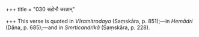 +++
title = "030 सहोभौ चरताम्"

+++
This verse is quoted in *Vīramitrodaya* (Saṃskāra, p. 851);—in *Hemādri*
(Dāna, p. 685);—and in *Smṛticandrikā* (Saṃskāra, p. 228).


